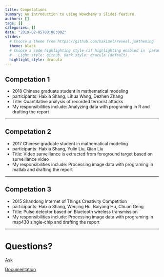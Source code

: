 ```yaml
---
title: Competations
summary: An introduction to using Wowchemy's Slides feature.
authors: []
tags: []
categories: []
date: "2019-02-05T00:00:00Z"
slides:
  # Choose a theme from https://github.com/hakimel/reveal.js#theming
  theme: black
  # Choose a code highlighting style (if highlighting enabled in `params.toml`)
  #   Light style: github. Dark style: dracula (default).
  highlight_style: dracula
---
```



## Competation 1

- 2018 Chinese graduate student in mathematical modeling
- participants: Haixia Shang, Lihua Wang, Dezhen Zhang
- Title: Quantitative analysis of recorded terrorist attacks
- My responsibilities include: Analyzing data with programing in R and drafting the report


---
## Competation 2

- 2017 Chinese graduate student in mathematical modeling
- participants: Haixia Shang, Yulin Liu, Qian Liu
- Title: Video surveillance is extracted from foreground target based on surveillance video
- My responsibilities include: Processing image data with programing in matlab and drafting the report


---
## Competation 3

- 2015 Shandong Internet of Things Creativity Competition
- participants: Haixia Shang, Wenjing Hu, Baiyang Hu, Chuan Geng
- Title: Pulse detector based on Bluetooth wireless transmission
- My responsibilities include: Processing image data with programing in msp430 single-chip and drafting the report


---

# Questions?

[Ask](https://github.com/wowchemy/wowchemy-hugo-modules/discussions)

[Documentation](https://wowchemy.com/docs/managing-content/#create-slides)
